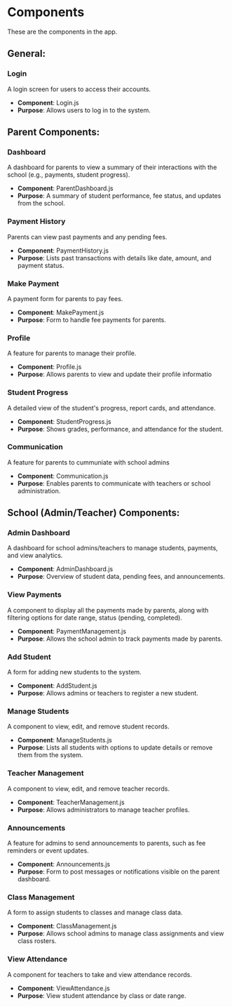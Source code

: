 # Components
These are the components in the app.

## General:

### Login
A login screen for users to access their accounts.

   - **Component**: Login.js
   - **Purpose**: Allows users to log in to the system.

## Parent Components:

### Dashboard

A dashboard for parents to view a summary of their interactions with the school (e.g., payments, student progress).

   - **Component**: ParentDashboard.js
   - **Purpose**: A summary of student performance, fee status, and updates from the school.

### Payment History

Parents can view past payments and any pending fees.

   - **Component**: PaymentHistory.js
   - **Purpose**: Lists past transactions with details like date, amount, and payment status.

### Make Payment

A payment form for parents to pay fees.

   - **Component**: MakePayment.js
   - **Purpose**: Form to handle fee payments for parents.

### Profile

A feature for parents to manage their profile.

   - **Component**: Profile.js
   - **Purpose**: Allows parents to view and update their profile informatio

### Student Progress

A detailed view of the student's progress, report cards, and attendance.

   - **Component**: StudentProgress.js
   - **Purpose**: Shows grades, performance, and attendance for the student.


### Communication

A feature for parents to cummuniate with school admins

- **Component**: Communication.js
- **Purpose**: Enables parents to communicate with teachers or school administration.

## School (Admin/Teacher) Components:

### Admin Dashboard

A dashboard for school admins/teachers to manage students, payments, and view analytics.

- **Component**: AdminDashboard.js
- **Purpose**: Overview of student data, pending fees, and announcements.

### View Payments

A component to display all the payments made by parents, along with filtering options for date range, status (pending, completed).

- **Component**: PaymentManagement.js
- **Purpose**: Allows the school admin to track payments made by parents.

### Add Student

A form for adding new students to the system.

- **Component**: AddStudent.js
- **Purpose**: Allows admins or teachers to register a new student.

### Manage Students

A component to view, edit, and remove student records.

- **Component**: ManageStudents.js
- **Purpose**: Lists all students with options to update details or remove them from the system.


### Teacher Management

A component to view, edit, and remove teacher records.

- **Component**: TeacherManagement.js
- **Purpose**: Allows administrators to manage teacher profiles.

### Announcements

A feature for admins to send announcements to parents, such as fee reminders or event updates.

- **Component**: Announcements.js
- **Purpose**: Form to post messages or notifications visible on the parent dashboard.

### Class Management

A form to assign students to classes and manage class data.

- **Component**: ClassManagement.js
- **Purpose**: Allows school admins to manage class assignments and view class rosters.

### View Attendance

A component for teachers to take and view attendance records.

- **Component**: ViewAttendance.js
- **Purpose**: View student attendance by class or date range.
